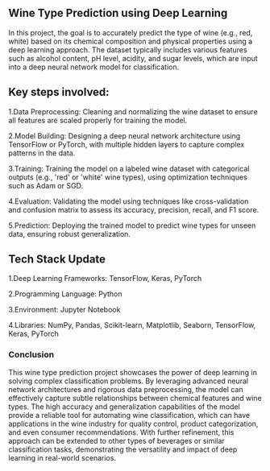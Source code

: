 ## Wine Type Prediction using Deep Learning

In this project, the goal is to accurately predict the type of wine (e.g., red, white) based on its chemical composition and physical properties using a deep learning approach. The dataset typically includes various features such as alcohol content, pH level, acidity, and sugar levels, which are input into a deep neural network model for classification.

## Key steps involved:

1.Data Preprocessing: Cleaning and normalizing the wine dataset to ensure all features are scaled properly for training the model.

2.Model Building: Designing a deep neural network architecture using TensorFlow or PyTorch, with multiple hidden layers to capture complex patterns in the data.

3.Training: Training the model on a labeled wine dataset with categorical outputs (e.g., 'red' or 'white' wine types), using optimization techniques such as Adam or SGD.

4.Evaluation: Validating the model using techniques like cross-validation and confusion matrix to assess its accuracy, precision, recall, and F1 score.

5.Prediction: Deploying the trained model to predict wine types for unseen data, ensuring robust generalization.

## Tech Stack Update
1.Deep Learning Frameworks: TensorFlow, Keras, PyTorch

2.Programming Language: Python

3.Environment: Jupyter Notebook

4.Libraries: NumPy, Pandas, Scikit-learn, Matplotlib, Seaborn, TensorFlow, Keras, PyTorch

### Conclusion

This wine type prediction project showcases the power of deep learning in solving complex classification problems. By leveraging advanced neural network architectures and rigorous data preprocessing, the model can effectively capture subtle relationships between chemical features and wine types. The high accuracy and generalization capabilities of the model provide a reliable tool for automating wine classification, which can have applications in the wine industry for quality control, product categorization, and even consumer recommendations. With further refinement, this approach can be extended to other types of beverages or similar classification tasks, demonstrating the versatility and impact of deep learning in real-world scenarios.
